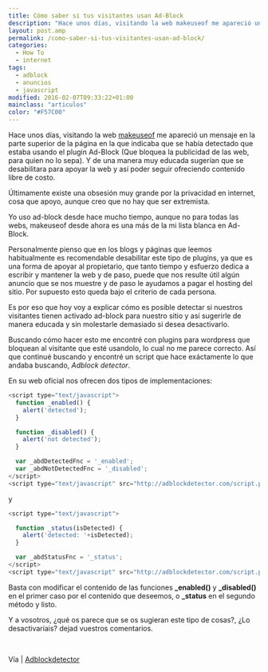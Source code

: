 ```yaml
---
title: Cómo saber si tus visitantes usan Ad-Block
description: "Hace unos días, visitando la web makeuseof me apareció un mensaje en la parte superior de la página en la que indicaba que se había detectado que estaba usando el plugin Ad-Block (Que bloquea la publicidad de las web, para quien no lo sepa). Y de una manera muy educada sugerían que se desabilitara para apoyar la web y así poder seguir ofreciendo contenido libre de costo."
layout: post.amp
permalink: /como-saber-si-tus-visitantes-usan-ad-block/
categories:
  - How To
  - internet
tags:
  - adblock
  - anuncios
  - javascript
modified: 2016-02-07T09:33:22+01:00
mainclass: "articulos"
color: "#F57C00"
---
```


[<amp-img on="tap:lightbox1" role="button" tabindex="0" layout="responsive" title="adblock-plus-logo" src="/assets/img/2012/07/adblock-plus-logo11.png" alt="" width="128px" height="128px" />][1]
Hace unos días, visitando la web <a href="http://www.makeuseof.com/" target="_blank">makeuseof</a> me apareció un mensaje en la parte superior de la página en la que indicaba que se había detectado que estaba usando el plugin Ad-Block (Que bloquea la publicidad de las web, para quien no lo sepa). Y de una manera muy educada sugerían que se desabilitara para apoyar la web y así poder seguir ofreciendo contenido libre de costo.

Últimamente existe una obsesión muy grande por la privacidad en internet, cosa que apoyo, aunque creo que no hay que ser extremista.

Yo uso ad-block desde hace mucho tiempo, aunque no para todas las webs, makeuseof desde ahora es una más de la mi lista blanca en Ad-Block.

Personalmente pienso que en los blogs y páginas que leemos habitualmente es recomendable desabilitar este tipo de plugins, ya que es una forma de apoyar al propietario, que tanto tiempo y esfuerzo dedica a escribir y mantener la web y de paso, puede que nos resulte útil algún anuncio que se nos muestre y de paso le ayudamos a pagar el hosting del sitio. Por supuesto esto queda bajo el criterio de cada persona.

Es por eso que hoy voy a explicar cómo es posible detectar si nuestros visitantes tienen activado ad-block para nuestro sitio y así sugerirle de manera educada y sin molestarle demasiado si desea desactivarlo.

<!--more-->


Buscando cómo hacer esto me encontré con plugins para wordpress que bloquean al visitante que esté usandolo, lo cual no me parece correcto. Así que continué buscando y encontré un script que hace exáctamente lo que andaba buscando, *Adblock detector*.

En su web oficial nos ofrecen dos tipos de implementaciones:

```javascript
<script type="text/javascript">
  function _enabled() {
    alert('detected');
  }

  function _disabled() {
    alert('not detected');
  }

  var _abdDetectedFnc = '_enabled';
  var _abdNotDetectedFnc = '_disabled';
</script>
<script type="text/javascript" src="http://adblockdetector.com/script.php"></script>
```

y

```javascript
<script type="text/javascript">

  function _status(isDetected) {
    alert('detected: '+isDetected);
  }

  var _abdStatusFnc = '_status';
</script>
<script type="text/javascript" src="http://adblockdetector.com/script.php"></script>
```

Basta con modificar el contenido de las funciones **_enabled()** y **_disabled()** en el primer caso por el contenido que deseemos, o **_status** en el segundo método y listo.

Y a vosotros, ¿qué os parece que se os sugieran este tipo de cosas?, ¿Lo desactivaríais? dejad vuestros comentarios.

&nbsp;

Vía | <a href="http://adblockdetector.com/" target="_blank">Adblockdetector</a>



 [1]: https://elbauldelprogramador.com/assets/img/2012/07/adblock-plus-logo11.png
